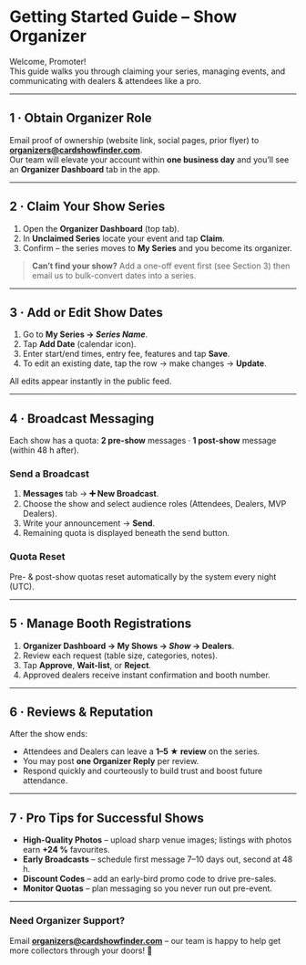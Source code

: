 # Getting Started Guide – Show Organizer

Welcome, Promoter!  
This guide walks you through claiming your series, managing events, and communicating with dealers & attendees like a pro.

---

## 1 · Obtain Organizer Role

Email proof of ownership (website link, social pages, prior flyer) to **organizers@cardshowfinder.com**.  
Our team will elevate your account within **one business day** and you’ll see an **Organizer Dashboard** tab in the app.

---

## 2 · Claim Your Show Series

1. Open the **Organizer Dashboard** (top tab).  
2. In **Unclaimed Series** locate your event and tap **Claim**.  
3. Confirm – the series moves to **My Series** and you become its organizer.

> **Can’t find your show?** Add a one-off event first (see Section 3) then email us to bulk-convert dates into a series.

---

## 3 · Add or Edit Show Dates

1. Go to **My Series → *Series Name***.  
2. Tap **Add Date** (calendar icon).  
3. Enter start/end times, entry fee, features and tap **Save**.  
4. To edit an existing date, tap the row → make changes → **Update**.

All edits appear instantly in the public feed.

---

## 4 · Broadcast Messaging

Each show has a quota: **2 pre-show** messages  ·  **1 post-show** message (within 48 h after).

### Send a Broadcast
1. **Messages** tab → **➕ New Broadcast**.  
2. Choose the show and select audience roles (Attendees, Dealers, MVP Dealers).  
3. Write your announcement → **Send**.  
4. Remaining quota is displayed beneath the send button.

### Quota Reset
Pre- & post-show quotas reset automatically by the system every night (UTC).

---

## 5 · Manage Booth Registrations

1. **Organizer Dashboard → My Shows → *Show* → Dealers**.  
2. Review each request (table size, categories, notes).  
3. Tap **Approve**, **Wait-list**, or **Reject**.  
4. Approved dealers receive instant confirmation and booth number.

---

## 6 · Reviews & Reputation

After the show ends:

* Attendees and Dealers can leave a **1–5 ★ review** on the series.  
* You may post **one Organizer Reply** per review.  
* Respond quickly and courteously to build trust and boost future attendance.

---

## 7 · Pro Tips for Successful Shows

* **High-Quality Photos** – upload sharp venue images; listings with photos earn **+24 %** favourites.  
* **Early Broadcasts** – schedule first message 7–10 days out, second at 48 h.  
* **Discount Codes** – add an early-bird promo code to drive pre-sales.  
* **Monitor Quotas** – plan messaging so you never run out pre-event.

---

### Need Organizer Support?

Email **organizers@cardshowfinder.com** – our team is happy to help get more collectors through your doors! 🎪
